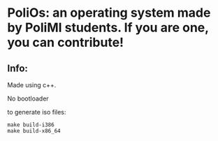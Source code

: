 # PoliOs: an operating system made by PoliMI students. If you are one, you can contribute!

##  Info:
Made using c++.

No bootloader

to generate iso files:
```
make build-i386
make build-x86_64
```